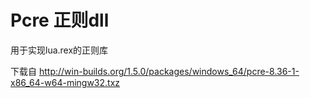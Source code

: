 # Pcre 正则dll
用于实现lua.rex的正则库

下载自
http://win-builds.org/1.5.0/packages/windows_64/pcre-8.36-1-x86_64-w64-mingw32.txz